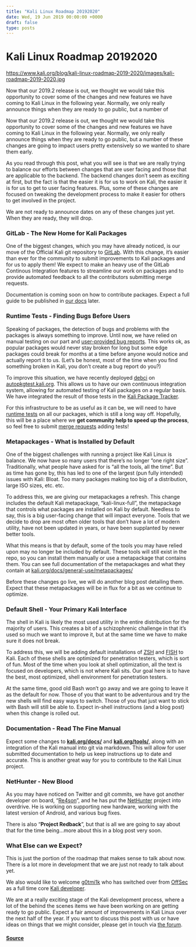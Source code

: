 ```yaml
---
title: "Kali Linux Roadmap 20192020"
date: Wed, 19 Jun 2019 00:00:00 +0000
draft: false
type: posts
---
```

# Kali Linux Roadmap 20192020

https://www.kali.org/blog/kali-linux-roadmap-2019-2020/images/kali-roadmap-2019-2020.jpg



Now that our 2019.2 release is out, we thought we would take this opportunity to cover some of the changes and new features we have coming to Kali Linux in the following year. Normally, we only really announce things when they are ready to go public, but a number of

Now that our 2019.2 release is out, we thought we would take this opportunity to cover some of the changes and new features we have coming to Kali Linux in the following year. Normally, we only really announce things when they are ready to go public, but a number of these changes are going to impact users pretty extensively so we wanted to share them early.

As you read through this post, what you will see is that we are really trying to balance our efforts between changes that are user facing and those that are applicable to the backend. The backend changes don’t seem as exciting at first, but the fact is that the easier it is for us to work on Kali, the easier it is for us to get to user facing features. Plus, some of these changes are focused on tweaking the development process to make it easier for others to get involved in the project.

We are not ready to announce dates on any of these changes just yet. When they are ready, they will drop.

### GitLab - The New Home for Kali Packages

One of the biggest changes, which you may have already noticed, is our move of the Official Kali git repository to [GitLab](https://gitlab.com/kalilinux). With this change, it’s easier than ever for the community to submit improvements to Kali packages and for us to apply them! We expect to make an heavy use of the GitLab Continous Integration features to streamline our work on packages and to provide automated feedback to all the contributors submitting merge requests.

Documentation is coming soon on how to contribute packages. Expect a full guide to be published in [our docs](https://www.kali.org/docs/) later.

### Runtime Tests - Finding Bugs Before Users

Speaking of packages, the detection of bugs and problems with the packages is always something to improve. Until now, we have relied on manual testing on our part and [user-provided bug reports](https://bugs.kali.org/). This works ok, as popular packages would never stay broken for long but some edge packages could break for months at a time before anyone would notice and actually report it to us. (Let’s be honest, most of the time when you find something broken in Kali, you don’t create a bug report do you?)

To improve this situation, we have recently deployed [debci](https://salsa.debian.org/ci-team/debci) on [autopkgtest.kali.org](https://autopkgtest.kali.org/). This allows us to have our own continuous integration system, allowing for automated testing of Kali packages on a regular basis. We have integrated the result of those tests in the [Kali Package Tracker](https://pkg.kali.org/teams/kali-developers/).

For this infrastructure to be as useful as it can be, we will need to have [runtime tests](https://salsa.debian.org/ci-team/autopkgtest/raw/master/doc/README.package-tests.rst) on all our packages, which is still a long way off. Hopefully, this will be a place where we **get community help to speed up the process**, so feel free to submit [merge requests](https://gitlab.com/kalilinux/packages) adding tests!

### Metapackages - What is Installed by Default

One of the biggest challenges with running a project like Kali Linux is balance. We now have so many users that there’s no longer “one right size”. Traditionally, what people have asked for is “all the tools, all the time”. But as time has gone by, this has led to one of the largest (pun fully intended) issues with Kali: Bloat. Too many packages making too big of a distribution, large ISO sizes, etc. etc.

To address this, we are giving our metapackages a refresh. This change includes the default Kali metapackage, “kali-linux-full”, the metapackage that controls what packages are installed on Kali by default. Needless to say, this is a big user-facing change that will impact everyone. Tools that we decide to drop are most often older tools that don’t have a lot of modern utility, have not been updated in years, or have been supplanted by newer better tools.

What this means is that by default, some of the tools you may have relied upon may no longer be included by default. These tools will still exist in the repo, so you can install them manually or use a metapackage that contains them. You can see full documentation of the metapackages and what they contain at [kali.org/docs/general-use/metapackages/](https://www.kali.org/docs/general-use/metapackages/)

Before these changes go live, we will do another blog post detailing them. Expect that these metapackages will be in flux for a bit as we continue to optimize.

### Default Shell - Your Primary Kali Interface

The shell in Kali is likely the most used utility in the entire distribution for the majority of users. This creates a bit of a schizophrenic challenge in that it’s used so much we want to improve it, but at the same time we have to make sure it does not break.

To address this, we will be adding default installations of [ZSH](https://en.wikipedia.org/wiki/Z_shell) and [FISH](https://en.wikipedia.org/wiki/Friendly_interactive_shell) to Kali. Each of these shells are optimized for penetration testers, which is sort of fun. Most of the time when you look at shell optimization, all the text is focused on developers, which is not where Kali sits. Our goal here is to have the best, most optimized, shell environment for penetration testers.

At the same time, good old Bash won’t go away and we are going to leave it as the default for now. Those of you that want to be adventurous and try the new shells will find easy ways to switch. Those of you that just want to stick with Bash will still be able to. Expect in-shell instructions (and a blog post) when this change is rolled out.

### Documentation - Read The Fine Manual

Expect some changes to [**kali.org/docs/**](https://www.kali.org/docs/) and [**kali.org/tools/**](https://www.kali.org/tools/), along with an integration of the Kali manual into git via markdown. This will allow for user submitted documentation to help us keep instructions up to date and accurate. This is another great way for you to contribute to the Kali Linux project.

### NetHunter - New Blood

As you may have noticed on Twitter and git commits, we have got another developer on board, “[Re4son](https://gitlab.com/re4son)”, and he has put the [NetHunter](https://www.kali.org/get-kali/#kali-mobile) project into overdrive. He is working on supporting new hardware, working with the latest version of Android, and various bug fixes.

There is also “**Project Redback**”, but that is all we are going to say about that for the time being…more about this in a blog post very soon.

### What Else can we Expect?

This is just the portion of the roadmap that makes sense to talk about now. There is a lot more in development that we are just not ready to talk about yet.

We also would like to welcome [g0tmi1k](https://gitlab.com/g0tmi1k) who has switched over from [OffSec](https://www.offsec.com/) as a full time core [Kali developer](https://www.kali.org/about-us/).

We are at a really exciting stage of the Kali development process, where a lot of the behind the scenes items we have been working on are getting ready to go public. Expect a fair amount of improvements in Kali Linux over the next half of the year. If you want to discuss this post with us or have ideas on things that we might consider, please get in touch via [the forum](https://forums.kali.org/showthread.php?44470-Kali-Linux-Roadmap-\(2019-2020\)&p=86334#post86334).

#### [Source](https://www.kali.org/blog/kali-linux-roadmap-2019-2020/)


